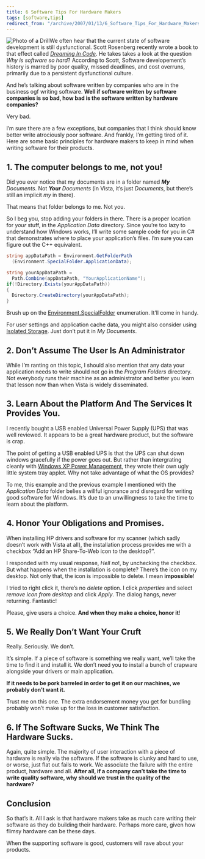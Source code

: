 ```yaml
---
title: 6 Software Tips For Hardware Makers
tags: [software,tips]
redirect_from: "/archive/2007/01/13/6_Software_Tips_For_Hardware_Makers.aspx/"
---
```


![Photo of a
Drill](https://haacked.com/assets/images/haacked_com/WindowsLiveWriter/SoftwareTipsForHardwareMakers_EB2E/335381_propeller_drill_thumb1.jpg)We
often hear that the current state of software development is still
dysfunctional. Scott Rosenberg recently wrote a book to that effect
called [*Dreaming In
Code*](http://www.dreamingincode.com/ "Dreaming In Code website"). He
takes takes a look at the question *Why is software so hard*? According
to Scott, Software developement’s history is marred by poor quality,
missed deadlines, and cost overruns, primarily due to a persistent
dysfunctional culture.

And he’s talking about software written by companies who are in the
business ogf writing software. **Well if software written by software
companies is so bad, how bad is the software written by hardware
companies?**

Very bad.

I’m sure there are a few exceptions, but companies that I think should
know better write atrociously poor software. And frankly, I’m getting
tired of it. Here are some basic principles for hardware makers to keep
in mind when writing software for their products.

## 1. The computer belongs to me, not you!

Did you ever notice that my documents are in a folder named ***My**
Documents*. Not ***Your** Documents* (in Vista, it’s just *Documents*,
but there’s still an implicit *my* in there).

That means that folder belongs to me. Not you.

So I beg you, stop adding your folders in there. There is a proper
location for *your* stuff, in the *Application Data* directory. Since
you’re too lazy to understand how Windows works, I’ll write some
sample code for you in C# that demonstrates where to place your
application’s files. I’m sure you can figure out the C++ equivalent.

```csharp
string appDataPath = Environment.GetFolderPath
  (Environment.SpecialFolder.ApplicationData);

string yourAppDataPath = 
  Path.Combine(appDataPath, "YourApplicationName");
if(!Directory.Exists(yourAppDataPath))
{
  Directory.CreateDirectory(yourAppDataPath);
}
```

Brush up on the
[Environment.SpecialFolder](http://msdn2.microsoft.com/en-us/library/system.environment.specialfolder.aspx "Environment.SpecialFolder Enumeration Documentation on MSDN")
enumeration. It’ll come in handy.

For user settings and application cache data, you might also consider
using [Isolated
Storage](http://www.dotnetdevs.com/articles/IsolatedStorage.aspx "Understanding Isolated Storage").
Just don’t put it in *My Documents*.

## 2. Don’t Assume The User Is An Administrator

While I’m ranting on this topic, I should also mention that any data
your application needs to write should not go in the *Program Folders*
directory. Not everybody runs their machine as an administrator and
better you learn that lesson now than when Vista is widely disseminated.

## 3. Learn About the Platform And The Services It Provides You.

I recently bought a USB enabled Universal Power Supply (UPS) that was
well reviewed. It appears to be a great hardware product, but the
software is crap.

The point of getting a USB enabled UPS is that the UPS can shut down
windows gracefully if the power goes out. But rather than intergrating
cleanly with [Windows XP Power
Management](http://www.microsoft.com/resources/documentation/windows/xp/all/proddocs/en-us/pwrmn_ups_configure_ups.mspx?mfr=true "Configuring UPS with Windows XP"),
they wrote their own ugly little system tray applet. Why not take
advantage of what the OS provides?

To me, this example and the previous example I mentioned with the
*Application Data* folder belies a willful ignorance and disregard for
writing good software for Windows. It’s due to an unwillingness to take
the time to learn about the platform.

## 4. Honor Your Obligations and Promises.

When installing HP drivers and software for my scanner (which sadly
doesn’t work with Vista at all), the installation process provides me
with a checkbox “Add an HP Share-To-Web icon to the desktop?”.

I responded with my usual response, *Hell no*!, by unchecking the
checkbox. But what happens when the installation is complete? There’s
the icon on my desktop. Not only that, the icon is impossible to delete.
I mean **impossible**!

I tried to right click it, there’s no *delete* option. I click
*properties* and select *remove icon from desktop* and click *Apply*.
The dialog hangs, never returning. Fantastic!

Please, give users a choice. **And when they make a choice, honor it**!

## 5. We Really Don’t Want Your Cruft

Really. Seriously. We don’t.

It’s simple. If a piece of software is something we really want, we’ll
take the time to find it and install it. We don’t need you to install a
bunch of crapware alongside your drivers or main application.

**If it needs to be pork barreled in order to get it on our machines, we
probably don’t want it.**

Trust me on this one. The extra endorsement money you get for bundling
probably won’t make up for the loss in customer satisfaction.

## 6. If The Software Sucks, We Think The Hardware Sucks.

Again, quite simple. The majority of user interaction with a piece of
hardware is really via the software. If the software is clunky and hard
to use, or worse, just flat out fails to work. We associate the failure
with the entire product, hardware and all. **After all, if a company
can’t take the time to write quality software, why should we trust in
the quality of the hardware?**

## Conclusion

So that’s it. All I ask is that hardware makers take as much care
writing their software as they do building their hardware. Perhaps more
care, given how flimsy hardware can be these days.

When the supporting software is good, customers will rave about your
products.

